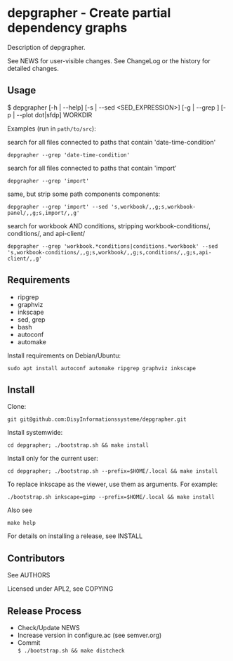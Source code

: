 depgrapher - Create partial dependency graphs
======================================

Description of depgrapher.

See NEWS for user-visible changes.
See ChangeLog or the history for detailed changes.

## Usage

$ depgrapher [-h | --help] [-s | --sed <SED_EXPRESSION>] [-g | --grep <GREP>] [-p | --plot dot|sfdp] WORKDIR

Examples (run in `path/to/src`):

search for all files connected to paths that contain 'date-time-condition'

    depgrapher --grep 'date-time-condition'
search for all files connected to paths that contain 'import'

    depgrapher --grep 'import'
same, but strip some path components components:

    depgrapher --grep 'import' --sed 's,workbook/,,g;s,workbook-panel/,,g;s,import/,,g'
search for workbook AND conditions, stripping workbook-conditions/, conditions/, and api-client/

    depgrapher --grep 'workbook.*conditions|conditions.*workbook' --sed 's,workbook-conditions/,,g;s,workbook/,,g;s,conditions/,,g;s,api-client/,,g'


## Requirements

- ripgrep
- graphviz
- inkscape
- sed, grep
- bash
- autoconf
- automake

Install requirements on Debian/Ubuntu:

    sudo apt install autoconf automake ripgrep graphviz inkscape

## Install

Clone:

    git git@github.com:DisyInformationssysteme/depgrapher.git

Install systemwide:

    cd depgrapher; ./bootstrap.sh && make install

Install only for the current user:

    cd depgrapher; ./bootstrap.sh --prefix=$HOME/.local && make install

To replace inkscape as the viewer, use them as arguments. For example:

    ./bootstrap.sh inkscape=gimp --prefix=$HOME/.local && make install

Also see

    make help

For details on installing a release, see INSTALL

## Contributors

See AUTHORS

Licensed under APL2, see COPYING

## Release Process

* Check/Update NEWS
* Increase version in configure.ac (see semver.org)
* Commit  
  `$ ./bootstrap.sh && make distcheck`


